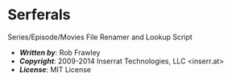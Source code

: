 # Serferals
Series/Episode/Movies File Renamer and Lookup Script

* ***Written by***: Rob Frawley
* ***Copyright***: 2009-2014 Inserrat Technologies, LLC <inserr.at>
* ***License***: MIT License